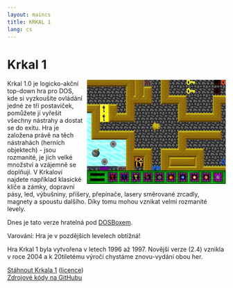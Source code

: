 ```yaml
---
layout: maincs
title: KRKAL 1
lang: cs
---
```

# Krkal 1

<img src="/img/galerie/img/Krka1FL.jpg" style="float:right;margin-left:10px;" alt="level"/>
Krkal 1.0 je logicko-akční top-down hra pro DOS, kde si vyzkoušíte ovládání
jedné ze tří postaviček, pomůžete jí vyřešit všechny nástrahy a dostat
se do exitu. Hra je založena právě na těch nástrahách (herních
objektech) - jsou rozmanité, je jich velké množství a vzájemně se doplňují.
V Krkalovi najdete například klasické klíče a zámky, dopravní pásy,
led, výbušniny, příšery, přepínače, lasery směrované zrcadly, magnety
a spoustu dalšího. Díky tomu mohou vznikat velmi rozmanité levely.

Dnes je tato verze hratelná pod [DOSBoxem](http://www.dosbox.com/).
   
Varování: Hra je v pozdějších levelech obtížná!
   
Hra Krkal 1 byla vytvořena v letech 1996 až 1997. Novější verze (2.4) 
vznikla v roce 2004 a k 20tiletému výročí chystáme znovu-vydání obou her.

[Stáhnout Krkala 1](/dl/Krkal1.zip) ([licence](/cs/download.html))  
[Zdrojové kódy na GitHubu](https://github.com/HonzaMD/Krkal1)
